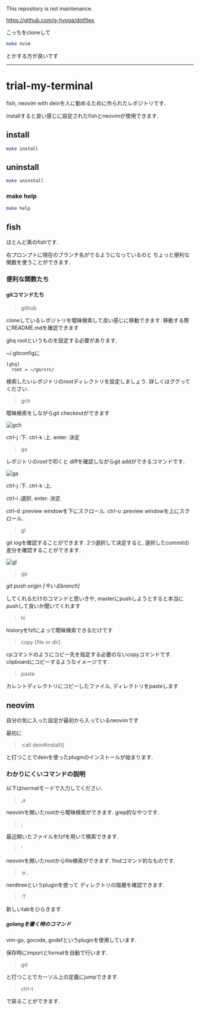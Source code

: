 
This repository is not maintenance.

https://github.com/g-hyoga/dotfiles

こっちをcloneして

```sh
make nvim
```

とかする方が良いです

---

# trial-my-terminal

fish, neovim with deinを人に勧めるために作られたレポジトリです.

installすると良い感じに設定されたfishとneovimが使用できます.

## install

```sh
make install
```

## uninstall

```sh
make uninstall
```

### make help

```sh
make help
```

## fish

ほとんど素のfishです.

右プロンプトに現在のブランチ名がでるようになっているのと
ちょっと便利な関数を使うことができます.

### 便利な関数たち

#### gitコマンドたち

> github

cloneしているレポジトリを曖昧検索して良い感じに移動できます.
移動する際にREADME.mdを確認できます

ghq rootというものを設定する必要があります.

~/.gitconfigに
```
[ghq]
  root = ~/go/src/
```

検索したいレポジトリのrootディレクトリを設定しましょう.
詳しくはググってください.

> gch

曖昧検索をしながらgit checkoutができます

![gch](https://user-images.githubusercontent.com/12538942/45256223-6beb0780-b3ce-11e8-9cb6-cd95ae0522e5.gif)

ctrl-j :下.
ctrl-k :上.
enter: 決定

> ga

レポジトリの*root*で叩くと
diffを確認しながらgit addができるコマンドです.

![ga](https://user-images.githubusercontent.com/12538942/45256274-588c6c00-b3cf-11e8-844e-35ca86969317.gif)

ctrl-j :下.
ctrl-k :上.

ctrl-i :選択.
enter: 決定.

ctrl-d :preview windowを下にスクロール.
ctrl-u :preview windowを上にスクロール.

> gl

git logを確認することができます.
2つ選択して決定すると,
選択したcommitの差分を確認することができます.

![gl](https://user-images.githubusercontent.com/12538942/45256345-1ca5d680-b3d0-11e8-83be-2f76160903a2.gif)

> gp

*git push origin [今いるbranch]*

してくれるだけのコマンドと思いきや,
masterにpushしようとすると本当にpushして良いか聞いてくれます

> hi

historyをfzfによって曖昧検索できるだけです


> copy [file or dir]

cpコマンドのようにコピー先を指定する必要のないcopyコマンドです.
clipboardにコピーするようなイメージです.

> paste

カレントディレクトリにコピーしたファイル, ディレクトリをpasteします

## neovim

自分の気に入った設定が最初から入っているneovimです

最初に

> :call dein#install()

と打つことでdeinを使ったpluginのインストールが始まります.

### わかりにくいコマンドの説明

以下はnormalモードで入力してください.


> ,a

neovimを開いたrootから曖昧検索ができます.
grep的なやつです.

> ;

最近開いたファイルをfzfを用いて検索できます.

> '

neovimを開いたrootからfile検索ができます.
findコマンド的なものです.

> :e .

nerdtreeというpluginを使って
ディレクトリの階層を確認できます.

> :T

新しいtabをひらきます

##### golangを書く時のコマンド

vim-go, gocode, godefというpluginを使用しています.

保存時にimportとformatを自動で行います.

> gd

と打つことでカーソル上の定義にjumpできます.

> ctrl-t

で戻ることができます.
